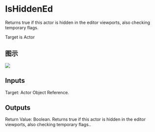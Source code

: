 # IsHiddenEd

Returns true if this actor is hidden in the editor viewports, also checking temporary flags.

Target is Actor

## 图示

![]($-20221218-18463699.png)

## Inputs

Target: Actor Object Reference.  

## Outputs

Return Value: Boolean. Returns true if this actor is hidden in the editor viewports, also checking temporary flags..

